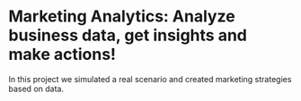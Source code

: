 # Marketing Analytics: Analyze business data, get insights and make actions!
In this project we simulated a real scenario and created marketing strategies based on data.
